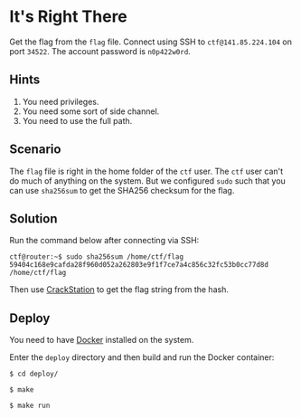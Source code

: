 # It's Right There

Get the flag from the `flag` file.
Connect using SSH to `ctf@141.85.224.104` on port `34522`.
The account password is `n0p422w0rd`.

## Hints

1. You need privileges.
1. You need some sort of side channel.
1. You need to use the full path.

## Scenario

The `flag` file is right in the home folder of the `ctf` user.
The `ctf` user can't do much of anything on the system.
But we configured `sudo` such that you can use `sha256sum` to get the SHA256 checksum for the flag.

## Solution

Run the command below after connecting via SSH:

```
ctf@router:~$ sudo sha256sum /home/ctf/flag
59404c168e9cafda28f960d052a262803e9f1f7ce7a4c856c32fc53b0cc77d8d  /home/ctf/flag
```

Then use [CrackStation](https://crackstation.net/) to get the flag string from the hash.

## Deploy

You need to have [Docker](https://docs.docker.com/engine/) installed on the system.

Enter the `deploy` directory and then build and run the Docker container:

```
$ cd deploy/

$ make

$ make run
```
